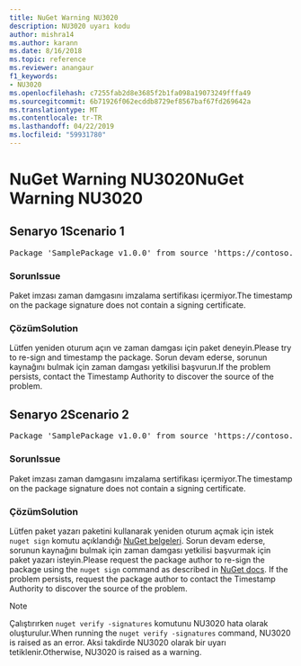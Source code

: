 ```yaml
---
title: NuGet Warning NU3020
description: NU3020 uyarı kodu
author: mishra14
ms.author: karann
ms.date: 8/16/2018
ms.topic: reference
ms.reviewer: anangaur
f1_keywords:
- NU3020
ms.openlocfilehash: c7255fab2d8e3685f2b1fa098a19073249fffa49
ms.sourcegitcommit: 6b71926f062ecddb8729ef8567baf67fd269642a
ms.translationtype: MT
ms.contentlocale: tr-TR
ms.lasthandoff: 04/22/2019
ms.locfileid: "59931780"
---
```

# <a name="nuget-warning-nu3020"></a><span data-ttu-id="e9124-103">NuGet Warning NU3020</span><span class="sxs-lookup"><span data-stu-id="e9124-103">NuGet Warning NU3020</span></span>

## <a name="scenario-1"></a><span data-ttu-id="e9124-104">Senaryo 1</span><span class="sxs-lookup"><span data-stu-id="e9124-104">Scenario 1</span></span>

<pre>Package 'SamplePackage v1.0.0' from source 'https://contoso.com/index.json': The timestamp does not have a signing certificate.</pre>

### <a name="issue"></a><span data-ttu-id="e9124-105">Sorun</span><span class="sxs-lookup"><span data-stu-id="e9124-105">Issue</span></span>

<span data-ttu-id="e9124-106">Paket imzası zaman damgasını imzalama sertifikası içermiyor.</span><span class="sxs-lookup"><span data-stu-id="e9124-106">The timestamp on the package signature does not contain a signing certificate.</span></span>


### <a name="solution"></a><span data-ttu-id="e9124-107">Çözüm</span><span class="sxs-lookup"><span data-stu-id="e9124-107">Solution</span></span>

<span data-ttu-id="e9124-108">Lütfen yeniden oturum açın ve zaman damgası için paket deneyin.</span><span class="sxs-lookup"><span data-stu-id="e9124-108">Please try to re-sign and timestamp the package.</span></span> <span data-ttu-id="e9124-109">Sorun devam ederse, sorunun kaynağını bulmak için zaman damgası yetkilisi başvurun.</span><span class="sxs-lookup"><span data-stu-id="e9124-109">If the problem persists, contact the Timestamp Authority to discover the source of the problem.</span></span>



## <a name="scenario-2"></a><span data-ttu-id="e9124-110">Senaryo 2</span><span class="sxs-lookup"><span data-stu-id="e9124-110">Scenario 2</span></span>

<pre>Package 'SamplePackage v1.0.0' from source 'https://contoso.com/index.json': The primary signature's timestamp does not have a signing certificate.</pre>

### <a name="issue"></a><span data-ttu-id="e9124-111">Sorun</span><span class="sxs-lookup"><span data-stu-id="e9124-111">Issue</span></span>

<span data-ttu-id="e9124-112">Paket imzası zaman damgasını imzalama sertifikası içermiyor.</span><span class="sxs-lookup"><span data-stu-id="e9124-112">The timestamp on the package signature does not contain a signing certificate.</span></span>


### <a name="solution"></a><span data-ttu-id="e9124-113">Çözüm</span><span class="sxs-lookup"><span data-stu-id="e9124-113">Solution</span></span>

<span data-ttu-id="e9124-114">Lütfen paket yazarı paketini kullanarak yeniden oturum açmak için istek `nuget sign` komutu açıklandığı [NuGet belgeleri](https://docs.microsoft.com/en-us/nuget/create-packages/sign-a-package). Sorun devam ederse, sorunun kaynağını bulmak için zaman damgası yetkilisi başvurmak için paket yazarı isteyin.</span><span class="sxs-lookup"><span data-stu-id="e9124-114">Please request the package author to re-sign the package using the `nuget sign` command as described in [NuGet docs](https://docs.microsoft.com/en-us/nuget/create-packages/sign-a-package). If the problem persists, request the package author to contact the Timestamp Authority to discover the source of the problem.</span></span>


> [!Note]
> <span data-ttu-id="e9124-115">Çalıştırırken `nuget verify -signatures` komutunu NU3020 hata olarak oluşturulur.</span><span class="sxs-lookup"><span data-stu-id="e9124-115">When running the `nuget verify -signatures` command, NU3020 is raised as an error.</span></span> <span data-ttu-id="e9124-116">Aksi takdirde NU3020 olarak bir uyarı tetiklenir.</span><span class="sxs-lookup"><span data-stu-id="e9124-116">Otherwise, NU3020 is raised as a warning.</span></span>